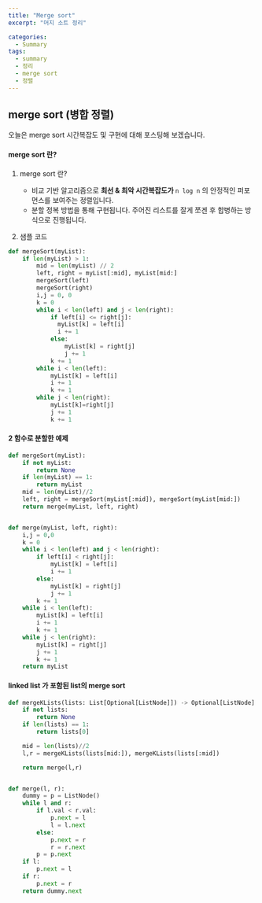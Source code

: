 ```yaml
---
title: "Merge sort"
excerpt: "머지 소트 정리"

categories:
  - Summary
tags:
  - summary
  - 정리
  - merge sort
  - 정렬
---
```


## merge sort (병합 정렬)
오늘은 merge sort 시간복잡도 및 구현에 대해 포스팅해 보겠습니다.

#### merge sort 란?


1. merge sort 란?
    * 비교 기반 알고리즘으로 <b>최선 & 최악 시간복잡도가 </b> ```n log n``` 의 안정적인 퍼포먼스를 보여주는 정렬입니다.
    * 분할 정복 방법을 통해 구현됩니다. 주어진 리스트를 잘게 쪼겐 후 합병하는 방식으로 진행됩니다.

2. 샘플 코드

```python
def mergeSort(myList):
    if len(myList) > 1:
        mid = len(myList) // 2
        left, right = myList[:mid], myList[mid:]
        mergeSort(left)
        mergeSort(right)
        i,j = 0, 0
        k = 0
        while i < len(left) and j < len(right):
            if left[i] <= right[j]:
              myList[k] = left[i]
              i += 1
            else:
                myList[k] = right[j]
                j += 1
            k += 1
        while i < len(left):
            myList[k] = left[i]
            i += 1
            k += 1
        while j < len(right):
            myList[k]=right[j]
            j += 1
            k += 1
```

#### 2 함수로 분할한 예제
```python
def mergeSort(myList):
    if not myList:
        return None
    if len(myList) == 1:
        return myList
    mid = len(myList)//2
    left, right = mergeSort(myList[:mid]), mergeSort(myList[mid:])
    return merge(myList, left, right)


def merge(myList, left, right):
    i,j = 0,0
    k = 0
    while i < len(left) and j < len(right):
        if left[i] < right[j]:
            myList[k] = left[i]
            i += 1
        else:
            myList[k] = right[j]
            j += 1
        k += 1
    while i < len(left):
        myList[k] = left[i]
        i += 1
        k += 1
    while j < len(right):
        myList[k] = right[j]
        j += 1
        k += 1
    return myList

```



#### linked list 가 포함된 list의 merge sort
```python
def mergeKLists(lists: List[Optional[ListNode]]) -> Optional[ListNode]:
    if not lists:
        return None
    if len(lists) == 1:
        return lists[0]

    mid = len(lists)//2
    l,r = mergeKLists(lists[mid:]), mergeKLists(lists[:mid])

    return merge(l,r)


def merge(l, r):
    dummy = p = ListNode()
    while l and r:
        if l.val < r.val:
            p.next = l
            l = l.next
        else:
            p.next = r
            r = r.next
        p = p.next
    if l:
        p.next = l
    if r:
        p.next = r
    return dummy.next

```